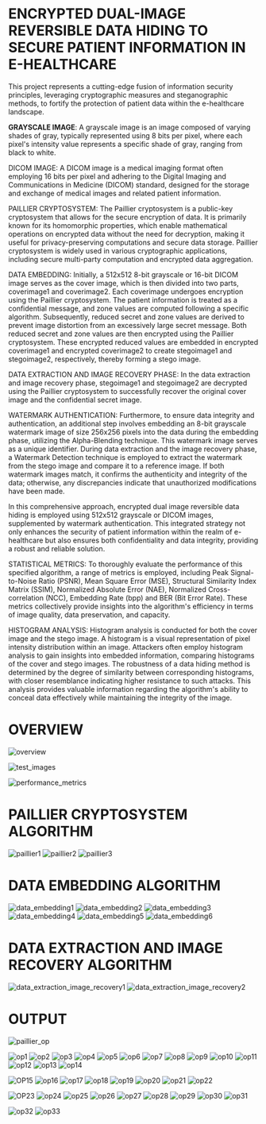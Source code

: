 # ENCRYPTED DUAL-IMAGE REVERSIBLE DATA HIDING TO SECURE PATIENT INFORMATION IN E-HEALTHCARE

This project represents a cutting-edge fusion of information security principles, leveraging cryptographic measures and steganographic methods, to fortify the protection of patient data within the e-healthcare landscape.

**GRAYSCALE IMAGE**: A grayscale image is an image composed of varying shades of gray, typically represented using 8 bits per pixel, where each pixel's intensity value represents a specific shade of gray, ranging from black to white.

DICOM IMAGE: A DICOM image is a medical imaging format often employing 16 bits per pixel and adhering to the Digital Imaging and Communications in Medicine (DICOM) standard, designed for the storage and exchange of medical images and related patient information.

PAILLIER CRYPTOSYSTEM:
The Paillier cryptosystem is a public-key cryptosystem that allows for the secure encryption of data. It is primarily known for its homomorphic properties, which enable mathematical operations on encrypted data without the need for decryption, making it useful for privacy-preserving computations and secure data storage. Paillier cryptosystem is widely used in various cryptographic applications, including secure multi-party computation and encrypted data aggregation.

DATA EMBEDDING: Initially, a 512x512 8-bit grayscale or 16-bit DICOM image serves as the cover image, which is then divided into two parts, coverimage1 and coverimage2. Each coverimage undergoes encryption using the Paillier cryptosystem. The patient information is treated as a confidential message, and zone values are computed following a specific algorithm. Subsequently, reduced secret and zone values are derived to prevent image distortion from an excessively large secret message. Both reduced secret and zone values are then encrypted using the Paillier cryptosystem. These encrypted reduced values are embedded in encrypted coverimage1 and encrypted coverimage2 to create stegoimage1 and stegoimage2, respectively, thereby forming a stego image.

DATA EXTRACTION AND IMAGE RECOVERY PHASE: In the data extraction and image recovery phase, stegoimage1 and stegoimage2 are decrypted using the Paillier cryptosystem to successfully recover the original cover image and the confidential secret image.

WATERMARK AUTHENTICATION: Furthermore, to ensure data integrity and authentication, an additional step involves embedding an 8-bit grayscale watermark image of size 256x256 pixels into the data during the embedding phase, utilizing the Alpha-Blending technique. This watermark image serves as a unique identifier. During data extraction and the image recovery phase, a Watermark Detection technique is employed to extract the watermark from the stego image and compare it to a reference image. If both watermark images match, it confirms the authenticity and integrity of the data; otherwise, any discrepancies indicate that unauthorized modifications have been made.

In this comprehensive approach, encrypted dual image reversible data hiding is employed using 512x512 grayscale or DICOM images, supplemented by watermark authentication. This integrated strategy not only enhances the security of patient information within the realm of e-healthcare but also ensures both confidentiality and data integrity, providing a robust and reliable solution.

STATISTICAL METRICS: To thoroughly evaluate the performance of this specified algorithm, a range of metrics is employed, including Peak Signal-to-Noise Ratio (PSNR), Mean Square Error (MSE), Structural Similarity Index Matrix (SSIM), Normalized Absolute Error (NAE), Normalized Cross-correlation (NCC), Embedding Rate (bpp) and BER (Bit Error Rate). These metrics collectively provide insights into the algorithm's efficiency in terms of image quality, data preservation, and capacity.

HISTOGRAM ANALYSIS: Histogram analysis is conducted for both the cover image and the stego image. A histogram is a visual representation of pixel intensity distribution within an image. Attackers often employ histogram analysis to gain insights into embedded information, comparing histograms of the cover and stego images. The robustness of a data hiding method is determined by the degree of similarity between corresponding histograms, with closer resemblance indicating higher resistance to such attacks. This analysis provides valuable information regarding the algorithm's ability to conceal data effectively while maintaining the integrity of the image.

# OVERVIEW
![overview](https://github.com/Neeraja-Kallamadi/Information_Security_E-Health_Encrypted_Dual-Image_Reversible_Data_Hiding/assets/110168775/2ef3c795-9b8b-498b-b6e1-76fd142e443a)

![test_images](https://github.com/Neeraja-Kallamadi/Information_Security_E-Health_Encrypted_Dual-Image_Reversible_Data_Hiding/assets/110168775/e0ad5d42-6bad-49a9-9653-9957551b1d10)

![performance_metrics](https://github.com/Neeraja-Kallamadi/Information_Security_E-Health_Encrypted_Dual-Image_Reversible_Data_Hiding/assets/110168775/37b01427-6da9-416a-b16c-dd2ecc0fb7f6)

# PAILLIER CRYPTOSYSTEM ALGORITHM
![paillier1](https://github.com/Neeraja-Kallamadi/Information_Security_E-Health_Encrypted_Dual-Image_Reversible_Data_Hiding/assets/110168775/38b6e2f1-83d9-464b-beee-058c4cb1162e)
![paillier2](https://github.com/Neeraja-Kallamadi/Information_Security_E-Health_Encrypted_Dual-Image_Reversible_Data_Hiding/assets/110168775/a91dbe5a-e359-4b92-8a55-c4bce5974ee3)
![paillier3](https://github.com/Neeraja-Kallamadi/Information_Security_E-Health_Encrypted_Dual-Image_Reversible_Data_Hiding/assets/110168775/f46b8555-f7c4-4251-b774-2ecb49f67141)

# DATA EMBEDDING ALGORITHM
![data_embedding1](https://github.com/Neeraja-Kallamadi/Information_Security_E-Health_Encrypted_Dual-Image_Reversible_Data_Hiding/assets/110168775/6afb42f8-5e16-4c25-8e23-2f5c46ee5c4f)
![data_embedding2](https://github.com/Neeraja-Kallamadi/Information_Security_E-Health_Encrypted_Dual-Image_Reversible_Data_Hiding/assets/110168775/6207c4f7-9280-4d5c-baf8-cc473c29362e)
![data_embedding3](https://github.com/Neeraja-Kallamadi/Information_Security_E-Health_Encrypted_Dual-Image_Reversible_Data_Hiding/assets/110168775/59e5c76c-3770-4ec8-ab21-7fab2090aa90)
![data_embedding4](https://github.com/Neeraja-Kallamadi/Information_Security_E-Health_Encrypted_Dual-Image_Reversible_Data_Hiding/assets/110168775/2ea11993-297d-4566-b825-68dd6946a8e4)
![data_embedding5](https://github.com/Neeraja-Kallamadi/Information_Security_E-Health_Encrypted_Dual-Image_Reversible_Data_Hiding/assets/110168775/85c52106-fc32-4138-9f2d-116731ed854f)
![data_embedding6](https://github.com/Neeraja-Kallamadi/Information_Security_E-Health_Encrypted_Dual-Image_Reversible_Data_Hiding/assets/110168775/9f422705-5326-49e5-bc88-5c7055b0e36c)

# DATA EXTRACTION AND IMAGE RECOVERY ALGORITHM
![data_extraction_image_recovery1](https://github.com/Neeraja-Kallamadi/Information_Security_E-Health_Encrypted_Dual-Image_Reversible_Data_Hiding/assets/110168775/ba0a741a-6ebb-4f93-9766-71ebe9a83c15)
![data_extraction_image_recovery2](https://github.com/Neeraja-Kallamadi/Information_Security_E-Health_Encrypted_Dual-Image_Reversible_Data_Hiding/assets/110168775/1a4b823c-a976-431e-b8f5-8e06c21ef9f9)

# OUTPUT

![paillier_op](https://github.com/Neeraja-Kallamadi/Information_Security_E-Health_Encrypted_Dual-Image_Reversible_Data_Hiding/assets/110168775/c853acb5-0e94-4f8a-a2db-658d6ea24f9f)

![op1](https://github.com/Neeraja-Kallamadi/Information_Security_E-Health_Encrypted_Dual-Image_Reversible_Data_Hiding/assets/110168775/91efd224-d3c5-4ee8-985c-325171b06975)
![op2](https://github.com/Neeraja-Kallamadi/Information_Security_E-Health_Encrypted_Dual-Image_Reversible_Data_Hiding/assets/110168775/4b4e5995-3ca7-4880-9ab9-0291b2b9443f)
![op3](https://github.com/Neeraja-Kallamadi/Information_Security_E-Health_Encrypted_Dual-Image_Reversible_Data_Hiding/assets/110168775/cea0bfba-7cc5-4b7c-b106-2804e5e7003f)
![op4](https://github.com/Neeraja-Kallamadi/Information_Security_E-Health_Encrypted_Dual-Image_Reversible_Data_Hiding/assets/110168775/ffe631ac-a5a4-457c-91af-5993bc8d0be4)
![op5](https://github.com/Neeraja-Kallamadi/Information_Security_E-Health_Encrypted_Dual-Image_Reversible_Data_Hiding/assets/110168775/c69af05c-d366-424f-8b8f-62972b39066a)
![op6](https://github.com/Neeraja-Kallamadi/Information_Security_E-Health_Encrypted_Dual-Image_Reversible_Data_Hiding/assets/110168775/5301f3bf-4d1e-4185-bbb7-81353dd19675)
![op7](https://github.com/Neeraja-Kallamadi/Information_Security_E-Health_Encrypted_Dual-Image_Reversible_Data_Hiding/assets/110168775/9282d297-5217-471d-b192-9ddada5a5264)
![op8](https://github.com/Neeraja-Kallamadi/Information_Security_E-Health_Encrypted_Dual-Image_Reversible_Data_Hiding/assets/110168775/614ebb5a-f8eb-4ffa-9122-cbd315b27122)
![op9](https://github.com/Neeraja-Kallamadi/Information_Security_E-Health_Encrypted_Dual-Image_Reversible_Data_Hiding/assets/110168775/96a223a7-c4c4-4008-bb2b-a85282832887)
![op10](https://github.com/Neeraja-Kallamadi/Information_Security_E-Health_Encrypted_Dual-Image_Reversible_Data_Hiding/assets/110168775/830f4bf4-d478-432e-9de7-f001d50c426b)
![op11](https://github.com/Neeraja-Kallamadi/Information_Security_E-Health_Encrypted_Dual-Image_Reversible_Data_Hiding/assets/110168775/83829f73-3939-4e35-b30d-1b1b871c30f4)
![op12](https://github.com/Neeraja-Kallamadi/Information_Security_E-Health_Encrypted_Dual-Image_Reversible_Data_Hiding/assets/110168775/93c34d37-a09c-42f6-963f-c97f1fe388f2)
![op13](https://github.com/Neeraja-Kallamadi/Information_Security_E-Health_Encrypted_Dual-Image_Reversible_Data_Hiding/assets/110168775/2a6db5b4-c0fc-45c0-85b3-95adf42002cc)
![op14](https://github.com/Neeraja-Kallamadi/Information_Security_E-Health_Encrypted_Dual-Image_Reversible_Data_Hiding/assets/110168775/ffbdb42f-1216-46fe-a042-75de24399777)

![OP15](https://github.com/Neeraja-Kallamadi/Information_Security_E-Health_Encrypted_Dual-Image_Reversible_Data_Hiding/assets/110168775/8967e550-a3f5-4d01-8500-d159b9f9357f)
![op16](https://github.com/Neeraja-Kallamadi/Information_Security_E-Health_Encrypted_Dual-Image_Reversible_Data_Hiding/assets/110168775/0d621954-3b93-4962-9e0f-fbb654ed6a72)
![op17](https://github.com/Neeraja-Kallamadi/Information_Security_E-Health_Encrypted_Dual-Image_Reversible_Data_Hiding/assets/110168775/06ae4e21-600e-44e1-bd26-cae0ea7c3dfe)
![op18](https://github.com/Neeraja-Kallamadi/Information_Security_E-Health_Encrypted_Dual-Image_Reversible_Data_Hiding/assets/110168775/68f6f7c0-32ff-4f76-8a1d-7dc6e13341c3)
![op19](https://github.com/Neeraja-Kallamadi/Information_Security_E-Health_Encrypted_Dual-Image_Reversible_Data_Hiding/assets/110168775/752c2c92-f7a6-42cb-890a-d1de9bba634f)
![op20](https://github.com/Neeraja-Kallamadi/Information_Security_E-Health_Encrypted_Dual-Image_Reversible_Data_Hiding/assets/110168775/e7367f63-49eb-4833-8b1f-49411e11bb21)
![op21](https://github.com/Neeraja-Kallamadi/Information_Security_E-Health_Encrypted_Dual-Image_Reversible_Data_Hiding/assets/110168775/1e9a1c84-06be-42ca-9dc0-06c3ab101f9c)
![op22](https://github.com/Neeraja-Kallamadi/Information_Security_E-Health_Encrypted_Dual-Image_Reversible_Data_Hiding/assets/110168775/94cb3ab4-bc85-4a00-9903-253e60cf3273)

![OP23](https://github.com/Neeraja-Kallamadi/Information_Security_E-Health_Encrypted_Dual-Image_Reversible_Data_Hiding/assets/110168775/8706437c-e936-43a6-bbe4-7f20eec538ee)
![op24](https://github.com/Neeraja-Kallamadi/Information_Security_E-Health_Encrypted_Dual-Image_Reversible_Data_Hiding/assets/110168775/027d1d24-a979-42ee-ba68-a2348d73e886)
![op25](https://github.com/Neeraja-Kallamadi/Information_Security_E-Health_Encrypted_Dual-Image_Reversible_Data_Hiding/assets/110168775/c42cd156-43b5-44c5-9ffd-6bda8eccd70f)
![op26](https://github.com/Neeraja-Kallamadi/Information_Security_E-Health_Encrypted_Dual-Image_Reversible_Data_Hiding/assets/110168775/8002cbfc-c7d1-4441-be98-a17a454bc590)
![op27](https://github.com/Neeraja-Kallamadi/Information_Security_E-Health_Encrypted_Dual-Image_Reversible_Data_Hiding/assets/110168775/7b1abc8a-733e-442e-9325-f7ea75ee28b8)
![op28](https://github.com/Neeraja-Kallamadi/Information_Security_E-Health_Encrypted_Dual-Image_Reversible_Data_Hiding/assets/110168775/ec6acdbf-c1e3-4f4b-b2b6-366a6692fc03)
![op29](https://github.com/Neeraja-Kallamadi/Information_Security_E-Health_Encrypted_Dual-Image_Reversible_Data_Hiding/assets/110168775/86ff7ce0-a34f-481b-81e3-ab066e10ede0)
![op30](https://github.com/Neeraja-Kallamadi/Information_Security_E-Health_Encrypted_Dual-Image_Reversible_Data_Hiding/assets/110168775/9392f8d7-12ca-40f7-b7e4-06c6e9b415f7)
![op31](https://github.com/Neeraja-Kallamadi/Information_Security_E-Health_Encrypted_Dual-Image_Reversible_Data_Hiding/assets/110168775/e07a569a-6b7c-4946-83ba-7a167658a06c)

![op32](https://github.com/Neeraja-Kallamadi/Information_Security_E-Health_Encrypted_Dual-Image_Reversible_Data_Hiding/assets/110168775/e96463a0-7eaf-4dfa-9397-f701e6beac61)
![op33](https://github.com/Neeraja-Kallamadi/Information_Security_E-Health_Encrypted_Dual-Image_Reversible_Data_Hiding/assets/110168775/c99641af-8eb3-446e-afa1-d7a4c5f1ebf0)


